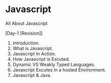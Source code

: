 # Javascript
All About Javascript

[Day-1 [Revision]]
1. Introduction.
2. What is Javascript.
3. Javascript In Action.
4. How Javascript is Excuted.
5. Dynamic VS Weakly Typed Languages.
6. Javascript Excutes In a hosted Environment.
7. Javascript & Java.